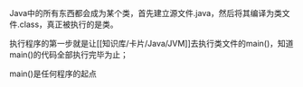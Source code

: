 Java中的所有东西都会成为某个类，首先建立源文件.java，然后将其编译为类文件.class，真正被执行的是类。

执行程序的第一步就是让[[知识库/卡片/Java/JVM]]去执行类文件的main()，知道main()的代码全部执行完毕为止；

main()是任何程序的起点